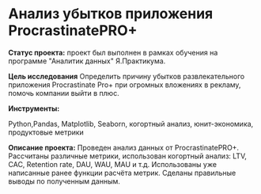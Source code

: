   # Анализ убытков приложения ProcrastinatePRO+

**Статус проекта:**
проект был выполнен в рамках обучения на программе "Аналитик данных" Я.Практикума.

**Цель исследования**
Определить причину убытков развлекательного приложения Procrastinate Pro+ при огромных вложениях в рекламу, помочь компании выйти в плюс.

**Инструменты:**

Python,Pandas, Matplotlib, Seaborn, когортный анализ, юнит-экономика, продуктовые метрики

**Описание проекта:**
Проведен анализ данных от ProcrastinatePRO+.
Рассчитаны различные метрики, использован когортный анализ: LTV, CAC, Retention rate, DAU, WAU, MAU и т.д. Использованы уже написанные ранее функции расчёта метрик. Сделаны правильные выводы по полученным данным.
